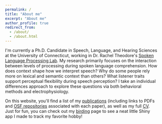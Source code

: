 ```yaml
---
permalink: /
title: "About me"
excerpt: "About me"
author_profile: true
redirect_from: 
  - /about/
  - /about.html
---
```


I'm currently a Ph.D. Candidate in Speech, Language, and Hearing Sciences at the University of Connecticut, working in Dr. Rachel Theodore's <a href="https://slaplab.uconn.edu/">Spoken Language Processing Lab</a>. My research primarily focuses on the interaction between levels of processing during spoken language comprehension. How does context shape how we interpret speech? Why do some people rely more on lexical and semantic context than others? What listener traits support perceptual flexibility during speech perception? I take an individual differences approach to explore these questions via both behavioral methods and electrophysiology. 

On this website, you'll find a list of my <a href="/publications/">publications</a> (including links to PDFs and <a href="https://osf.io/62syw">OSF repositories</a> associated with each paper), as well as my full <a href="//cv/">CV</a>. Just for fun, you can check out my <a href="/birding/">birding</a> page to see a neat little Shiny app I made to track my favorite hobby! 
